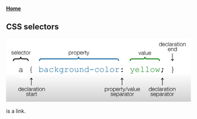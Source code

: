 **[Home](../../index.md)**  

## CSS selectors
<img src="/assets/images/css-selectors.png" alt="drawing" width="600"/>  

<a> is a link.
